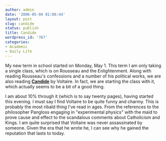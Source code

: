 ```yaml
---
author: admin
date: '2006-05-04 01:08:44'
layout: post
slug: candide
status: publish
title: Candide
wordpress_id: '767'
categories:
- Academic
- Daily Life
---
```

My new term in school started on Monday, May 1. This term I am only taking a single class, which is on Rousseau and the Enlightenment. Along with reading Rousseau's confessions and a number of his political works, we are also reading <a href="http://en.wikipedia.org/wiki/Candide"><strong>Candide</strong></a> by Voltaire. In fact, we are starting the class with it, which actually seems to be a bit of a good thing.

I am about 10% through it (which is to say twenty pages), having started this evening. I must say I find Voltaire to be quite funny and charmy. This is probably the most ribald thing I've read in ages. From the references to the philosopher Pangloss engaging in "experimental physics" with the maid to prove cause and effect to the scandalous comments about Catholicism and Kings. I am quite surprised that Voltaire was never assassinated by someone. Given the era that he wrote he, I can see why he gained the reputation that lasts to today.
